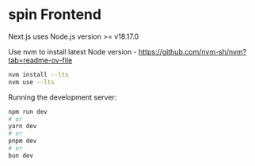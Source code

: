 # spin Frontend

Next.js uses Node.js version >= v18.17.0

Use nvm to install latest Node version - https://github.com/nvm-sh/nvm?tab=readme-ov-file

```bash
nvm install --lts
nvm use --lts
```

Running the development server:

```bash
npm run dev
# or
yarn dev
# or
pnpm dev
# or
bun dev
```